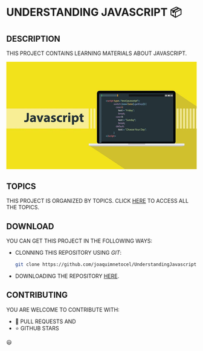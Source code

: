 # UNDERSTANDING JAVASCRIPT 📦

## DESCRIPTION

THIS PROJECT CONTAINS LEARNING MATERIALS ABOUT JAVASCRIPT.

![JAVASCRIPT IMAGE](./javascript.png)

## TOPICS

THIS PROJECT IS ORGANIZED BY TOPICS. CLICK [HERE](/folderSource/README.md) TO ACCESS ALL THE TOPICS.

## DOWNLOAD

YOU CAN GET THIS PROJECT IN THE FOLLOWING WAYS:

* CLONNING THIS REPOSITORY USING _GIT_:

  ```bash
  git clone https://github.com/joaquimnetocel/UnderstandingJavascript.git
  ```

* DOWNLOADING THE REPOSITORY [HERE](https://github.com/joaquimnetocel/UnderstandingJavascript/archive/refs/heads/master.zip).

## CONTRIBUTING

YOU ARE WELCOME TO CONTRIBUTE WITH:

* :twisted_rightwards_arrows: PULL REQUESTS AND
* :star: GITHUB STARS

:smiley:
